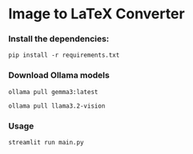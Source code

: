 # Image to LaTeX Converter

### Install the dependencies:
```
pip install -r requirements.txt
```
### Download Ollama models 
```
ollama pull gemma3:latest

ollama pull llama3.2-vision
```
### Usage
```
streamlit run main.py
```
